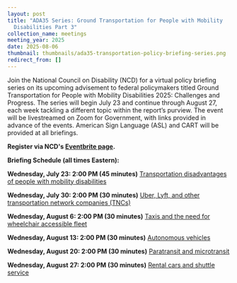 ```yaml
---
layout: post
title: "ADA35 Series: Ground Transportation for People with Mobility
  Disabilities Part 3"
collection_name: meetings
meeting_year: 2025
date: 2025-08-06
thumbnail: thumbnails/ada35-transportation-policy-briefing-series.png
redirect_from: []
---
```

Join the National Council on Disability (NCD) for a virtual policy briefing series on its upcoming advisement to federal policymakers titled Ground Transportation for People with Mobility Disabilities 2025: Challenges and Progress. The series will begin July 23 and continue through August 27, each week tackling a different topic within the report’s purview. The event will be livestreamed on Zoom for Government, with links provided in advance of the events. American Sign Language (ASL) and CART will be provided at all briefings.

**Register via NCD's [Eventbrite page](<>).**

**Briefing Schedule (all times Eastern):**

**Wednesday, July 23: 2:00 PM (45 minutes)**
[Transportation disadvantages of people with mobility disabilities](https://www.ncd.gov/meeting/2025-07-23-ada35-series-ground-transportation-for-people-with-mobility-disabilities-part-1/)

[](<>)
**Wednesday, July 30: 2:00 PM (30 minutes)**
[Uber, Lyft, and other transportation network companies (TNCs)](https://www.ncd.gov/meeting/2025-07-30-ada35-series-ground-transportation-for-people-with-mobility-disabilities-part-2/)

[](<>)
**Wednesday, August 6: 2:00 PM (30 minutes)**
[Taxis and the need for wheelchair accessible fleet](https://www.ncd.gov/meeting/2025-08-06-ada35-series-ground-transportation-for-people-with-mobility-disabilities-part-3/)

[](<>)
**Wednesday, August 13: 2:00 PM (30 minutes)**
[Autonomous vehicles](https://www.ncd.gov/meeting/2025-08-13-ada35-series-ground-transportation-for-people-with-mobility-disabilities-part-4/)

[](<>)
**Wednesday, August 20: 2:00 PM (30 minutes)**
 [Paratransit and microtransit](https://www.ncd.gov/meeting/2025-08-13-ada35-series-ground-transportation-for-people-with-mobility-disabilities-part-5/)

[](<>)
**Wednesday, August 27: 2:00 PM (30 minutes)**
[Rental cars and shuttle service](https://www.ncd.gov/meeting/2025-08-27-ada35-series-ground-transportation-for-people-with-mobility-disabilities-part-6/)

